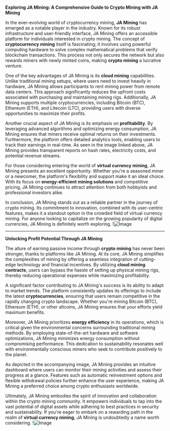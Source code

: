 **Exploring JA Mining: A Comprehensive Guide to Crypto Mining with JA Mining**

In the ever-evolving world of cryptocurrency mining, **JA Mining** has emerged as a notable player in the industry. Known for its robust infrastructure and user-friendly interface, JA Mining offers an accessible platform for individuals interested in crypto mining. The concept of **cryptocurrency mining** itself is fascinating; it involves using powerful computing hardware to solve complex mathematical problems that verify blockchain transactions. This process not only secures the network but also rewards miners with newly minted coins, making **crypto mining** a lucrative venture.

One of the key advantages of JA Mining is its **cloud mining** capabilities. Unlike traditional mining setups, where users need to invest heavily in hardware, JA Mining allows participants to rent mining power from remote data centers. This approach significantly reduces the upfront costs associated with purchasing and maintaining mining rigs. Additionally, JA Mining supports multiple cryptocurrencies, including Bitcoin (BTC), Ethereum (ETH), and Litecoin (LTC), providing users with diverse opportunities to maximize their profits.

Another crucial aspect of JA Mining is its emphasis on **profitability**. By leveraging advanced algorithms and optimizing energy consumption, JA Mining ensures that miners receive optimal returns on their investments. Furthermore, the platform offers detailed analytics tools, enabling users to track their earnings in real-time. As seen in the image linked above, JA Mining provides transparent reports on hash rates, electricity costs, and potential revenue streams.

For those considering entering the world of **virtual currency mining**, JA Mining presents an excellent opportunity. Whether you're a seasoned miner or a newcomer, the platform's flexibility and support make it an ideal choice. With its focus on **energy-efficient mining solutions** and competitive pricing, JA Mining continues to attract attention from both hobbyists and professional investors alike.

In conclusion, JA Mining stands out as a reliable partner in the journey of crypto mining. Its commitment to innovation, combined with its user-centric features, makes it a standout option in the crowded field of virtual currency mining. For anyone looking to capitalize on the growing popularity of digital currencies, JA Mining is definitely worth exploring. !![Image](https://github.com/user-attachments/assets/3be06921-4469-491d-bd37-5f14c53422b7)

---

**Unlocking Profit Potential Through JA Mining**

The allure of earning passive income through **crypto mining** has never been stronger, thanks to platforms like JA Mining. At its core, JA Mining simplifies the complexities of mining by offering a seamless integration of cutting-edge technology and financial incentives. By utilizing **cloud mining contracts**, users can bypass the hassle of setting up physical mining rigs, thereby reducing operational expenses while maximizing profitability.

A significant factor contributing to JA Mining's success is its ability to adapt to market trends. The platform consistently updates its offerings to include the latest **cryptocurrencies**, ensuring that users remain competitive in the rapidly changing crypto landscape. Whether you're mining Bitcoin (BTC), Ethereum (ETH), or other altcoins, JA Mining ensures that your efforts yield maximum benefits. 

Moreover, JA Mining prioritizes **energy efficiency** in its operations, which is critical given the environmental concerns surrounding traditional mining methods. By employing state-of-the-art hardware and software optimizations, JA Mining minimizes energy consumption without compromising performance. This dedication to sustainability resonates well with environmentally conscious miners who seek to contribute positively to the planet.

As depicted in the accompanying image, JA Mining provides an intuitive dashboard where users can monitor their mining activities and assess their progress at a glance. Features such as automatic reinvestment options and flexible withdrawal policies further enhance the user experience, making JA Mining a preferred choice among crypto enthusiasts worldwide.

Ultimately, JA Mining embodies the spirit of innovation and collaboration within the crypto mining community. It empowers individuals to tap into the vast potential of digital assets while adhering to best practices in security and sustainability. If you're eager to embark on a rewarding path in the realm of **virtual currency mining**, JA Mining is undoubtedly a name worth considering. !![Image](https://github.com/user-attachments/assets/3be06921-4469-491d-bd37-5f14c53422b7)
